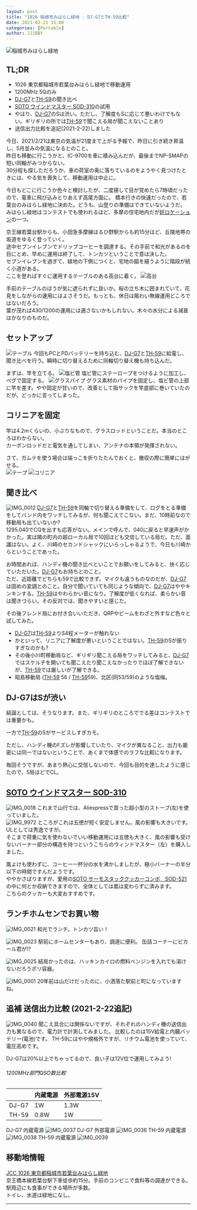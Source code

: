 ```yaml
---
layout: post
title: "1026 稲城市みはらし緑地 - DJ-G7とTH-59比較"
date: 2021-02-21 15:00
categories: [Portable]
author: JJ1BBY
---
```

![稲城市みはらし緑地](https://user-images.githubusercontent.com/79028771/108616459-d08c6680-7450-11eb-97d7-a49ca5236c88.jpg)
## TL;DR
* 1026 東京都稲城市若葉台みはらし緑地で移動運用  
* 1200MHz 5Qのみ  
* [DJ-G7](https://www.alinco.co.jp/product/electron/detail/id=4387)と[TH-59](https://www.kenwood.com/jp/products/amateur/handy/handy_th59_end.html)の聞き比べ  
* [SOTO ウインドマスター SOD-310](http://www.shinfuji.co.jp/soto/products/sod-310/)の試用  
* やはり、[DJ-G7](https://www.alinco.co.jp/product/electron/detail/id=4387)のSは渋い。ただし、了解度もSに応じて悪いわけでもない。ギリギリの所では[TH-59](https://www.kenwood.com/jp/products/amateur/handy/handy_th59_end.html)で聞こえる局が聞こえないことあり
* 送信出力比較を追記(2021-2-22)しました  

今日、2021/2/21は東京の気温が21度まで上がる予報で、昨日に引き続き昇温し、5月並みの気温になるとのこと。  
昨日も移動に行こうかと、IC-9700を車に積み込んだが、最後までNP-SMAPの短い同軸がみつからない。  
30分程も探しただろうか、車の荷室の奥に落ちているのをようやく見つけたときには、やる気を喪失して、移動運用は中止に。  

今日もどこに行こうか色々と検討したが、二度寝して目が覚めたら7時頃だったので、電車に飛び込みとりあえず高尾方面に。 
橋本行きの快速だったので、若葉台のみはらし緑地に決めた。どうも、山登りの準備はできていないようだ。  
みはらし緑地はコンテストでも使われるほど、多摩の住宅地内だが[好ロケーション](https://www.google.co.jp/maps/@35.6263771,139.4648895,3a,75y,65.22h,91.65t/data=!3m8!1e1!3m6!1sAF1QipOYIawCykrPYPaJcAWQdl4K8Qc7thy2fpzYNdmx!2e10!3e11!6shttps:%2F%2Flh5.googleusercontent.com%2Fp%2FAF1QipOYIawCykrPYPaJcAWQdl4K8Qc7thy2fpzYNdmx%3Dw203-h100-k-no-pi-0-ya35.364918-ro-0-fo100!7i5376!8i2688)の一つ。  

京王線若葉台駅からも、小田急多摩線はるひ野駅からも約15分ほど、丘陵地帯の坂道をゆるく登っていく。  
途中セブンイレブンでドリップコーヒーを調達する。その手前で和光があるのを目にとめ、早めに運用は終了して、トンカツということで意は決した。  
セブンイレブンを過ぎて、緑地の下側につくと、宅地の脇を縫うように階段が続く小道がある。  
ここを登ればすぐに運用するテーブルのある高台に着く。
![高台](https://user-images.githubusercontent.com/79028771/108616451-c8342b80-7450-11eb-8b73-7a58c8e820dc.jpg)

手前のテーブルのほうが気に遮られずに良いか。桜の立ち木に囲まれていて、花見をしながらの運用にはよさそうだ。もっとも、休日は賑わい無線運用どころではないだろう。  
葉が茂れば430/1200の運用には適さないかもしれない。木々の水分による減衰はかなりのものだ。  


## セットアップ
![テーブル](https://user-images.githubusercontent.com/79028771/108616457-cf5b3980-7450-11eb-8c7f-821887328589.jpg)
今回もPCとPDバッテリーを持ち込む、[DJ-G7](https://www.alinco.co.jp/product/electron/detail/id=4387)と[TH-59](https://www.kenwood.com/jp/products/amateur/handy/handy_th59_end.html)に給電し、聞き比べを行う。瞬時に切り替えるために同軸切り替え機も持ち込んだ。  

まずは、竿を立てる。
![塩ビ管](https://user-images.githubusercontent.com/79028771/108616453-cc604900-7450-11eb-9730-53f49b15336c.jpg)
塩ビ管にステーロープをつけるように加工し、ペグで固定する。
![グラスパイプ](https://user-images.githubusercontent.com/79028771/108616454-ccf8df80-7450-11eb-9372-c9c6c61245aa.jpg)
グラス素材のパイプを固定し、塩ビ管の上部に竿を差す。やや固定が甘いので、改善として指サックを竿底部に巻いていたのだが、どっかに言ってしまった。  


## コリニアを固定
竿は4.2mくらいの、小ぶりなもので、グラスロッドということだ。本当のところはわからない。  
カーボンロッドだと電気を通してしまい、アンテナの本領が発揮されない。  

さて、ガムテを使う場合は端っこを折りたたんでおくと、撤収の際に簡単にはがせる。  
![テープ](https://user-images.githubusercontent.com/79028771/108616455-ce2a0c80-7450-11eb-8f37-d0ffffa63f13.jpg)
![コリニア](https://user-images.githubusercontent.com/79028771/108616456-cec2a300-7450-11eb-97cf-a6c63900c477.jpg)


## 聞き比べ
![IMG_0012](https://user-images.githubusercontent.com/79028771/108616460-d1bd9380-7450-11eb-92b1-5d696b3775bb.jpg)
[DJ-G7](https://www.alinco.co.jp/product/electron/detail/id=4387)と[TH-59](https://www.kenwood.com/jp/products/amateur/handy/handy_th59_end.html)を同軸で切り替える準備をして、ログをとる準備をしてバンド内をワッチしてみるが、何も聞こえてこない。まだ、10時前なので移動局も出ていないか?  
1295.040でCQを出すも応答がない。メインで呼んで、040に戻ると早速声がかかった。実は隣の町内の超ローカル局で10回ほども交信している局だ。ただ、面識はない。よく、川崎のセカンドシャックにいらっしゃるようで、今日も川崎からということであった。  

お時間あれば、ハンディ機の聞き比べといことでお願いをしてみると、快く応じていただいた。[DJ-G7](https://www.alinco.co.jp/product/electron/detail/id=4387)もお持ちとのこと。  
ただ、近距離でどちらも59で比較できず。マイクも違うものなのだが、[DJ-G7](https://www.alinco.co.jp/product/electron/detail/id=4387)は固めの変調とのこと。自分で聞いていても同じような傾向で、[DJ-G7](https://www.alinco.co.jp/product/electron/detail/id=4387)はややキンキンする。[TH-59](https://www.kenwood.com/jp/products/amateur/handy/handy_th59_end.html)はやわらかい音になり。了解度が低くなれば、柔らかい音は聞きづらい。その反対では、聞きやすいと感じた。  

その後フレンド局にお付き合いいただき、QRPやビームをわざと外すなど色々と試してみた。
* [DJ-G7](https://www.alinco.co.jp/product/electron/detail/id=4387)は[TH-59](https://www.kenwood.com/jp/products/amateur/handy/handy_th59_end.html)よりS4程メーターが触れない  
* かといって、リニアに了解度が悪いということではない。[TH-59](https://www.kenwood.com/jp/products/amateur/handy/handy_th59_end.html)のSが振りすぎなのかも?  
* その後小川町移動局など、ギリギリ聞こえる局をワッチしてみると、[DJ-G7](https://www.alinco.co.jp/product/electron/detail/id=4387)ではスケルチを開いても聞こえたり聞こえなかったりでほぼ了解できないが、[TH-59](https://www.kenwood.com/jp/products/amateur/handy/handy_th59_end.html)では厳しいが了解できる。  
* 昭島移動局 ([TH-59](https://www.kenwood.com/jp/products/amateur/handy/handy_th59_end.html) 56 / [TH-59](https://www.kenwood.com/jp/products/amateur/handy/handy_th59_end.html)59)、北区(同53/59)のような塩梅。  

## DJ-G7はSが渋い
結論としては、そうなります。また、ギリギリのところででる差はコンテストでは重要かも。  

一方で[TH-59](https://www.kenwood.com/jp/products/amateur/handy/handy_th59_end.html)のSがサービスしすぎカモ。  

ただし、ハンディ機のFズレが影響していたり、マイクが異なること、出力も厳密には同一ではないということで、あくまで体感でのラフな比較になります。  

毎回そうですが、あまり熱心に交信しないので、今回も目的を達したように感じたので、5局ほどでCL。  


## [SOTO ウインドマスター SOD-310](http://www.shinfuji.co.jp/soto/products/sod-310/) 
![IMG_0018](https://user-images.githubusercontent.com/79028771/108616464-d5511a80-7450-11eb-828e-cf3654c1b61f.jpg)
これまで山行では、Aliexpressで買った超小型のストーブ(左)を使っていました。  
![IMG_9972](https://user-images.githubusercontent.com/79028771/108617534-89a36e80-745a-11eb-8b36-efa6835bc9f7.jpg)
ところがこれは五徳が短く安定しません。風の影響も大きいです。ULとしては秀逸ですが。  
そこまで荷重に気を使わないでいい移動運用には五徳も大きく、風の影響も受けないバーナー部分の構造を持つというこちらのウィンドマスター（左）を購入しました。  

風よけも使わずに、コーヒー一杯分の水を沸かしましたが、極小バーナーの半分以下の時間ですんだようです。  
ややかさばりますが、愛用の[SOTO サーモスタッククッカーコンボ　SOD-521](http://www.shinfuji.co.jp/soto/products/sod-521/)の中に何とか収納できますので、全体としては嵩は変わらずに済みます。  
こちらのクッカーも大変おすすめです。  


## ランチホムセンでお買い物
![IMG_0021](https://user-images.githubusercontent.com/79028771/108616465-d5e9b100-7450-11eb-8ced-9f4d0d9a76fe.jpg)
和光でランチ。トンカツ旨い！  

![IMG_0023](https://user-images.githubusercontent.com/79028771/108616466-d71ade00-7450-11eb-8ba4-2a256d859bf0.jpg)
駅前にホームセンターもあり、調達に便利。 缶詰コーナーにピカール君が!?  

![IMG_0025](https://user-images.githubusercontent.com/79028771/108616467-d7b37480-7450-11eb-8b5d-1913659557ac.jpg)
結局かったのは、ハッキンカイロの燃料ベンジンを入れても溶けないだろうポリ容器。  

![IMG_0001](https://user-images.githubusercontent.com/79028771/108616468-d8e4a180-7450-11eb-9730-35402d01b206.jpg)
20年前は山だけだったのに、小洒落た駅前と町になっていますね。  


## 追補 送信出力比較 (2021-2-22追記)
![IMG_0040](https://user-images.githubusercontent.com/79028771/108648991-d0976f80-74ff-11eb-94b0-4e06df22a83a.jpg)
聞こえ具合には関係ないですが、それぞれのハンディ機の送信出力も異なるので、電力計で計測してみました。
比較したのは15V給電と内臓バッテリー(電池)です。 TH-59にはやや規格外ですが、リチウム電池を使っていて、電圧高めです。  

DJ-G7は20%以上でちゃってるので、良い子は12V位で運用してみよう!  

<h6 id="header-6">1200MHz部門QSO数比較</h6>
<table>
  <thead>
    <tr>
      <th style="text-align: left"></th>
      <th style="text-align: left">内蔵電源</th>
      <th style="text-align: left">外部電源15V</th>
    </tr>
  </thead>
  <tbody>
    <tr>
      <td style="text-align: left">DJ-G7</td>
      <td style="text-align: left">1W</td>
      <td style="text-align: left">1.3W</td>
    </tr>
    <tr>
      <td style="text-align: left">TH-59</td>
      <td style="text-align: left">0.8W</td>
      <td style="text-align: left">1W</td>
    </tr>
  </tbody>
</table>

DJ-G7 内蔵電源
![IMG_0037](https://user-images.githubusercontent.com/79028771/108648331-4e5a7b80-74fe-11eb-90b5-b1eeabc67a74.jpg)
DJ-G7 外部電源
![IMG_0036](https://user-images.githubusercontent.com/79028771/108648330-4c90b800-74fe-11eb-93f0-5747f6738464.jpg)
TH-59 内蔵電源
![IMG_0038](https://user-images.githubusercontent.com/79028771/108648332-4ef31200-74fe-11eb-9363-10be590379a5.jpg)
TH-59 内蔵電源
![IMG_0039](https://user-images.githubusercontent.com/79028771/108648338-50243f00-74fe-11eb-8667-e05531fcd9ef.jpg)


## 移動地情報
[JCC 1026 東京都稲城市若葉台みはらし緑地](https://www.google.co.jp/maps/place/%E3%81%BF%E3%81%AF%E3%82%89%E3%81%97%E7%B7%91%E5%9C%B0/@35.6267711,139.4626052,17z/data=!3m1!4b1!4m5!3m4!1s0x6018fb47a9382007:0xd68ad1e2c3b4db68!8m2!3d35.6267668!4d139.4647992)  
京王橋本線若葉台駅下車徒歩約15分。手前のコンビニで食料等の調達ができる。駅周辺にも食事ができる場所が多数。  
トイレ、水道は緑地になし。  


---




<script src="https://utteranc.es/client.js"
        repo="JJ1BBY/JJ1BBY.github.io"
        issue-term="pathname"
        theme="github-light"
        crossorigin="anonymous"
        async>
</script>

